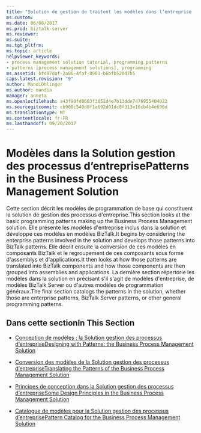 ```yaml
---
title: "Solution de gestion de traitent les modèles dans l’entreprise | Documents Microsoft"
ms.custom: 
ms.date: 06/08/2017
ms.prod: biztalk-server
ms.reviewer: 
ms.suite: 
ms.tgt_pltfrm: 
ms.topic: article
helpviewer_keywords:
- process management solution tutorial, programming patterns
- patterns [process management solutions], programming
ms.assetid: bfd97daf-2a86-4faf-8901-b6bfb520d7b5
caps.latest.revision: "9"
author: MandiOhlinger
ms.author: mandia
manager: anneta
ms.openlocfilehash: a43f90fd0603f3051d4e7b13dde7476955404022
ms.sourcegitcommit: cb908c540d8f1a692d01dc8f313e16cb4b4e696d
ms.translationtype: MT
ms.contentlocale: fr-FR
ms.lasthandoff: 09/20/2017
---
```

# <a name="patterns-in-the-business-process-management-solution"></a><span data-ttu-id="ea275-102">Modèles dans la Solution gestion des processus d’entreprise</span><span class="sxs-lookup"><span data-stu-id="ea275-102">Patterns in the Business Process Management Solution</span></span>
<span data-ttu-id="ea275-103">Cette section décrit les modèles de programmation de base qui constituent la solution de gestion des processus d'entreprise.</span><span class="sxs-lookup"><span data-stu-id="ea275-103">This section looks at the basic programming patterns making up the Business Process Management solution.</span></span> <span data-ttu-id="ea275-104">Elle présente les modèles d'entreprise inclus dans la solution et développe ces modèles en modèles BizTalk.</span><span class="sxs-lookup"><span data-stu-id="ea275-104">It begins by considering the enterprise patterns involved in the solution and develops those patterns into BizTalk patterns.</span></span> <span data-ttu-id="ea275-105">Elle décrit ensuite la conversion de ces modèles en composants BizTalk et le regroupement de ces composants sous forme d'assemblys et d'applications.</span><span class="sxs-lookup"><span data-stu-id="ea275-105">It then looks at how those patterns are translated into BizTalk components and how those components are then grouped into assemblies and applications.</span></span> <span data-ttu-id="ea275-106">La dernière section répertorie les modèles dans la solution en précisant s'il s'agit de modèles d'entreprise, de modèles BizTalk Server ou d'autres modèles de programmation généraux.</span><span class="sxs-lookup"><span data-stu-id="ea275-106">The final section catalogs the patterns in the solution, whether those are enterprise patterns, BizTalk Server patterns, or other general programming patterns.</span></span>  
  
## <a name="in-this-section"></a><span data-ttu-id="ea275-107">Dans cette section</span><span class="sxs-lookup"><span data-stu-id="ea275-107">In This Section</span></span>  
  
-   [<span data-ttu-id="ea275-108">Conception de modèles : la Solution gestion des processus d’entreprise</span><span class="sxs-lookup"><span data-stu-id="ea275-108">Designing with Patterns: the Business Process Management Solution</span></span>](../core/designing-with-patterns-the-business-process-management-solution.md)  
  
-   [<span data-ttu-id="ea275-109">Conversion des modèles de la Solution gestion des processus d’entreprise</span><span class="sxs-lookup"><span data-stu-id="ea275-109">Translating the Patterns of the Business Process Management Solution</span></span>](../core/translating-the-patterns-of-the-business-process-management-solution.md)  
  
-   [<span data-ttu-id="ea275-110">Principes de conception dans la Solution gestion des processus d’entreprise</span><span class="sxs-lookup"><span data-stu-id="ea275-110">Some Design Principles in the Business Process Management Solution</span></span>](../core/some-design-principles-in-the-business-process-management-solution.md)  
  
-   [<span data-ttu-id="ea275-111">Catalogue de modèles pour la Solution gestion des processus d’entreprise</span><span class="sxs-lookup"><span data-stu-id="ea275-111">Pattern Catalog for the Business Process Management Solution</span></span>](../core/pattern-catalog-for-the-business-process-management-solution.md)